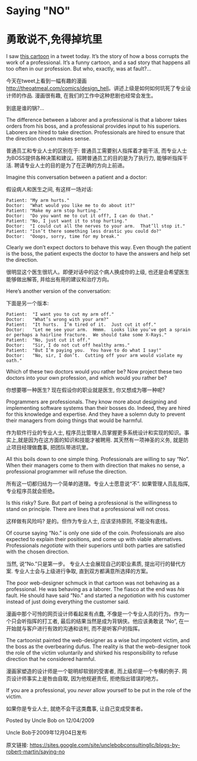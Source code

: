 # Saying "NO"

# 勇敢说不,免得掉坑里

I saw [this cartoon](http://theoatmeal.com/comics/design_hell) in a tweet today. It’s the story of how a boss corrupts the work of a professional.  It’s a funny cartoon, and a sad story that happens all too often in our profession.  But who, exactly, was at fault?...

今天在tweet上看到一幅有趣的漫画 <http://theoatmeal.com/comics/design_hell>。讲述上级是如何如何坑死了专业设计师的作品. 漫画很有趣, 在我们的工作中这种悲剧也经常会发生。

到底是谁的锅?...

The difference between a laborer and a professional is that a laborer takes orders from his boss, and a professional provides input to his superiors.  Laborers are hired to take direction.  Professionals are hired to ensure that the direction chosen makes sense.

普通员工和专业人士的区别在于: 普通员工需要别人指挥着才能干活, 而专业人士为BOSS提供各种决策和建议。招聘普通员工的目的是为了执行力, 能够听指挥干活. 聘请专业人士的目的是为了在正确的方向上前进。

Imagine this conversation between a patient and a doctor:

假设病人和医生之间, 有这样一场对话:

```
Patient: "My arm hurts."
Doctor:  "What would you like me to do about it?"
Patient: "Make my arm stop hurting."
Doctor:  "Do you want me to cut it off?, I can do that."
Patient: "No, I just want it to stop hurting."
Doctor:  "I could cut all the nerves to your arm.  That’ll stop it."
Patient: "Isn’t there something less drastic you could do?"
Doctor:  "Ooops, sorry, time for my break."
```



Clearly we don’t expect doctors to behave this way.  Even though the patient is the boss, the patient expects the doctor to have the answers and help set the direction.

很明显这个医生很坑人。即便对话中的这个病人换成你的上级, 也还是会希望医生能够做出解答, 并给出有用的建议和治疗方向。

Here’s another version of the conversation:

下面是另一个版本:

```
Patient:  "I want you to cut my arm off."
Doctor:   "What’s wrong with your arm?"
Patient:  "It hurts.  I’m tired of it.  Just cut it off."
Doctor:   "Let me see your arm.  Hmmm.  Looks like you’ve got a sprain or perhaps a hairline fracture.  We should take some X-Rays."
Patient:  "No, just cut it off."
Doctor:   "Sir, I do not cut off healthy arms."
Patient:  "But I’m paying you.  You have to do what I say!"
Doctor:   "No, sir, I don’t.  Cutting off your arm would violate my oath."
```



Which of these two doctors would you rather be?  Now project these two doctors into your own profession, and which would you rather be?

你想要哪一种医生? 现在假设你的职业就是医生, 你又想成为哪一种呢?

Programmers are professionals.  They know more about designing and implementing software systems than their bosses do.  Indeed, they are hired for this knowledge and expertise.  And they have a solemn duty to prevent their managers from doing things that would be harmful.

作为软件行业的专业人士, 程序员比管理人员掌握更多系统设计和实现的知识。事实上,就是因为在这方面的知识和技能才被聘用. 其天然有一项神圣的义务, 就是防止项目经理做蠢事, 把团队带进坑里。

All this boils down to one simple thing.  Professionals are willing to say “No”. When their managers come to them with direction that makes no sense, a professional programmer will refuse the direction.

所有这一切都归结为一个简单的道理。专业人士愿意说“不”. 如果管理人员乱指挥, 专业程序员就会拒绝。

Is this risky?  Sure.  But part of being a professional is the willingness to stand on principle.  There are lines that a professional will not cross.

这样做有风险吗? 是的。但作为专业人士, 应该坚持原则, 不能没有底线。

Of course saying “No.” is only one side of the coin.  Professionals are also expected to explain their positions, and come up with viable alternatives.  Professionals _negotiate_ with their superiors until both parties are satisfied with the chosen direction.

当然, 说“No.”只是第一步。 专业人士会展现自己的职业素质, 提出可行的替代方案. 专业人士会与上级进行争取, 直到双方都满意所选择的方案。

The poor web-designer schmuck in that cartoon was not behaving as a professional. He was behaving as a laborer.  The fiasco at the end was _his_ fault.  He should have said “No.” and started a _negotiation_ with his customer instead of just doing everything the customer said.

漫画中那个可怜的网页设计师看起来有点蠢, 不像是一个专业人员的行为。作为一个只会听指挥的打工者, 最后的结果当然是成为背锅侠。他应该勇敢说 “No”, 在一开始就与客户进行有效的沟通和谈判, 而不是听客户的指挥。

The cartoonist painted the web-designer as a wise but impotent victim, and the boss as the overbearing dufus.  The reality is that the web-designer took the role of the victim voluntarily and shirked his responsibility to refuse direction that he considered harmful.

漫画家塑造的设计师是一个聪明却软弱的受害者, 而上级却是一个专横的例子. 网页设计师事实上是咎由自取, 因为他规避责任, 拒绝指出错误的地方。

If you are a professional, you _never_ allow yourself to be put in the role of the victim.

如果你是专业人士, 就绝不会干这类蠢事, 让自己变成受害者。

Posted by Uncle Bob on 12/04/2009

Uncle Bob于2009年12月04日发布

原文链接: <https://sites.google.com/site/unclebobconsultingllc/blogs-by-robert-martin/saying-no>

